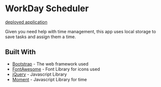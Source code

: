 # WorkDay Scheduler 

[deployed application](https://taralovestea.github.io/Workday-Scheduler-/)

Given you need help with time management, this app uses local storage to save tasks and assign them a time. 


## Built With

* [Bootstrap](https://getbootstrap.com/) - The web framework used
* [FontAwesome](https://fontawesome.com/) - Font Library for icons used 
* [jQuery](https://jquery.com/) - Javascript Library 
* [Moment](https://momentjs.com/) - Javascript Library for time 


